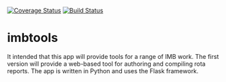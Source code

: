 [![Coverage Status](https://coveralls.io/repos/github/NickPTaylor/imbtools/badge.svg)](https://coveralls.io/github/NickPTaylor/imbtools)
[![Build Status](https://travis-ci.org/NickPTaylor/imbtools.svg?branch=develop)](https://travis-ci.org/NickPTaylor/imbtools.svg?branch=develop)

# imbtools

It intended that this app will provide tools for a range of IMB work.  The first version will provide a web-based tool for authoring and compiling rota reports.  The app is written in Python and uses the Flask framework. 